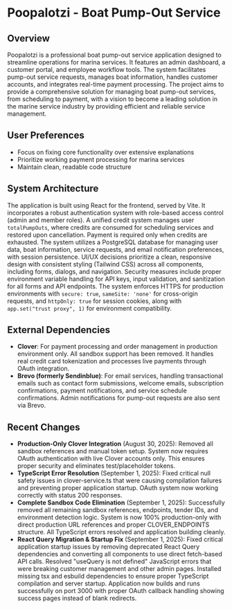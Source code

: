 # Poopalotzi - Boat Pump-Out Service

## Overview
Poopalotzi is a professional boat pump-out service application designed to streamline operations for marina services. It features an admin dashboard, a customer portal, and employee workflow tools. The system facilitates pump-out service requests, manages boat information, handles customer accounts, and integrates real-time payment processing. The project aims to provide a comprehensive solution for managing boat pump-out services, from scheduling to payment, with a vision to become a leading solution in the marine service industry by providing efficient and reliable service management.

## User Preferences
- Focus on fixing core functionality over extensive explanations
- Prioritize working payment processing for marina services
- Maintain clean, readable code structure

## System Architecture
The application is built using React for the frontend, served by Vite. It incorporates a robust authentication system with role-based access control (admin and member roles). A unified credit system manages user `totalPumpOuts`, where credits are consumed for scheduling services and restored upon cancellation. Payment is required only when credits are exhausted. The system utilizes a PostgreSQL database for managing user data, boat information, service requests, and email notification preferences, with session persistence. UI/UX decisions prioritize a clean, responsive design with consistent styling (Tailwind CSS) across all components, including forms, dialogs, and navigation. Security measures include proper environment variable handling for API keys, input validation, and sanitization for all forms and API endpoints. The system enforces HTTPS for production environments with `secure: true`, `sameSite: 'none'` for cross-origin requests, and `httpOnly: true` for session cookies, along with `app.set("trust proxy", 1)` for environment compatibility.

## External Dependencies
- **Clover**: For payment processing and order management in production environment only. All sandbox support has been removed. It handles real credit card tokenization and processes live payments through OAuth integration.
- **Brevo (formerly Sendinblue)**: For email services, handling transactional emails such as contact form submissions, welcome emails, subscription confirmations, payment notifications, and service schedule confirmations. Admin notifications for pump-out requests are also sent via Brevo.

## Recent Changes
- **Production-Only Clover Integration** (August 30, 2025): Removed all sandbox references and manual token setup. System now requires OAuth authentication with live Clover accounts only. This ensures proper security and eliminates test/placeholder tokens.
- **TypeScript Error Resolution** (September 1, 2025): Fixed critical null safety issues in clover-service.ts that were causing compilation failures and preventing proper application startup. OAuth system now working correctly with status 200 responses.
- **Complete Sandbox Code Elimination** (September 1, 2025): Successfully removed all remaining sandbox references, endpoints, tender IDs, and environment detection logic. System is now 100% production-only with direct production URL references and proper CLOVER_ENDPOINTS structure. All TypeScript errors resolved and application building cleanly.
- **React Query Migration & Startup Fix** (September 1, 2025): Fixed critical application startup issues by removing deprecated React Query dependencies and converting all components to use direct fetch-based API calls. Resolved "useQuery is not defined" JavaScript errors that were breaking customer management and other admin pages. Installed missing tsx and esbuild dependencies to ensure proper TypeScript compilation and server startup. Application now builds and runs successfully on port 3000 with proper OAuth callback handling showing success pages instead of blank redirects.